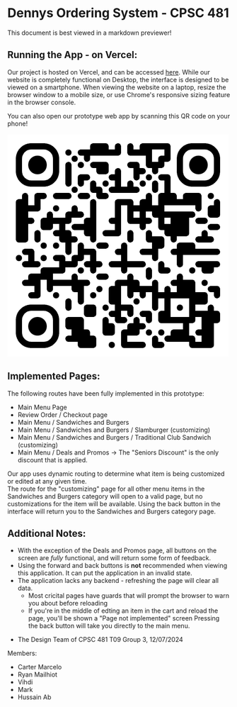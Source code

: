 # Dennys Ordering System - CPSC 481

This document is best viewed in a markdown previewer!

## Running the App - on Vercel:
Our project is hosted on Vercel, and can be accessed [here](https://dennys-ordering-system.vercel.app/).
While our website is completely functional on Desktop, the interface is designed to be viewed on a smartphone. When viewing the website on a
laptop, resize the browser window to a mobile size, or use Chrome's responsive sizing feature in the browser console.

You can also open our prototype web app by scanning this QR code on your phone!</br></br>
![QR Code](qr_code.png "Denny's Ordering System QR Code")

## Implemented Pages:
The following routes have been fully implemented in this prototype:

* Main Menu Page
* Review Order / Checkout page
* Main Menu / Sandwiches and Burgers
* Main Menu / Sandwiches and Burgers / Slamburger (customizing)
* Main Menu / Sandwiches and Burgers / Traditional Club Sandwich (customizing)
* Main Menu / Deals and Promos -> The "Seniors Discount" is the only discount that is applied.

Our app uses dynamic routing to determine what item is being customized or edited at any given time.</br>
The route for the "customizing" page for all other menu items in the Sandwiches and Burgers category will open to a valid page, 
but no customizations for the item will be available. Using the back button in the interface will return you to the Sandwiches and Burgers
category page.

## Additional Notes:
* With the exception of the Deals and Promos page, all buttons on the screen are *fully* functional, and will return some form of feedback.
* Using the forward and back buttons is **not** recommended when viewing this application. It can put the application in an invalid state.
* The application lacks any backend - refreshing the page will clear all data. 
    * Most cricital pages have guards that will prompt the browser to warn you about before reloading
    * If you're in the middle of edting an item in the cart and reload the page, you'll be shown a "Page not implemented" screen
    Pressing the back button will take you directly to the main menu.
  

- The Design Team of CPSC 481 T09 Group 3, 12/07/2024

Members:
* Carter Marcelo
* Ryan Mailhiot
* Vihdi
* Mark
* Hussain Ab

